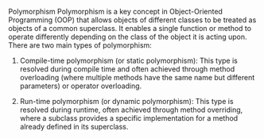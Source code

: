 Polymorphism 
Polymorphism is a key concept in Object-Oriented Programming (OOP) that allows objects of different classes to be treated as objects of a common superclass. It enables a single function or method to operate differently depending on the class of the object it is acting upon. There are two main types of polymorphism:

1. Compile-time polymorphism (or static polymorphism): This type is resolved during compile time and often achieved through method overloading (where multiple methods have the same name but different parameters) or operator overloading.

2. Run-time polymorphism (or dynamic polymorphism): This type is resolved during runtime, often achieved through method overriding, where a subclass provides a specific implementation for a method already defined in its superclass.
